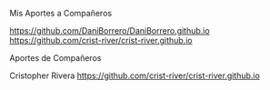 
Mis Aportes a Compañeros

 https://github.com/DaniBorrero/DaniBorrero.github.io
 https://github.com/crist-river/crist-river.github.io


Aportes de Compañeros

Cristopher Rivera https://github.com/crist-river/crist-river.github.io

